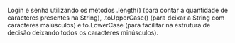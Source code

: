 Login e senha utilizando os métodos .length() (para contar a quantidade de caracteres presentes na String), .toUpperCase() (para deixar a String com caracteres maiúsculos) e to.LowerCase (para facilitar na estrutura de decisão deixando todos os caracteres minúsculos).
